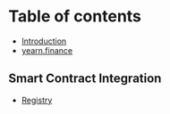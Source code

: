 # Table of contents

* [Introduction](README.md)
* [yearn.finance](https://yearn.finance)

## Smart Contract Integration

* [Registry](smart-contract-integration/registry.md)
